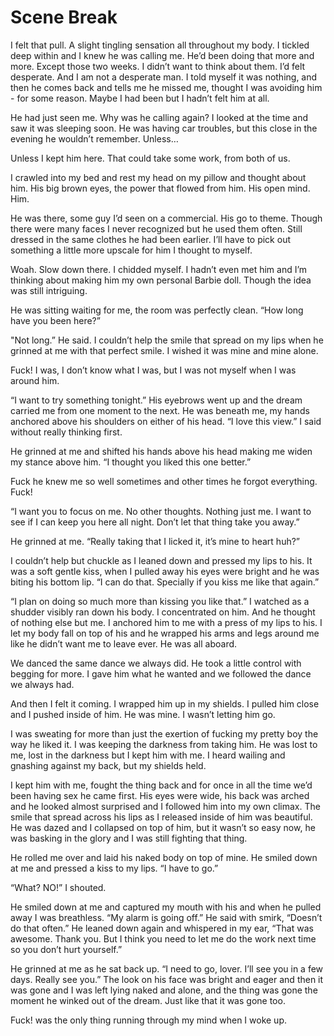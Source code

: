 #  Scene Break

I felt that pull. A slight tingling sensation all throughout my body. I tickled
deep within and I knew he was calling me. He’d been doing that more and more.
Except those two weeks. I didn’t want to think about them. I’d felt desperate.
And I am not a desperate man. I told myself it was nothing, and then he comes
back and tells me he missed me, thought I was avoiding him - for some reason.
Maybe I had been but I hadn’t felt him at all.

He had just seen me. Why was he calling again? I looked at the time and saw it
was sleeping soon. He was having car troubles, but this close in the evening he
wouldn’t remember. Unless…

Unless I kept him here. That could take some work, from both of us.

I crawled into my bed and rest my head on my pillow and thought about him. His
big brown eyes, the power that flowed from him. His open mind. Him.

He was there, some guy I’d seen on a commercial. His go to theme. Though there
were many faces I never recognized but he used them often. Still dressed in the
same clothes he had been earlier. I’ll have to pick out something a little more
upscale for him I thought to myself.

Woah. Slow down there. I chidded myself. I hadn’t even met him and I’m thinking
about making him my own personal Barbie doll. Though the idea was still
intriguing.

He was sitting waiting for me, the room was perfectly clean. “How long have you
been here?”

"Not long.” He said. I couldn’t help the smile that spread on my lips when he
grinned at me with that perfect smile. I wished it was mine and mine alone.

Fuck! I was, I don’t know what I was, but I was not myself when I was around
him.

“I want to try something tonight.” His eyebrows went up and the dream carried me
from one moment to the next. He was beneath me, my hands anchored above his
shoulders on either of his head. “I love this view.” I said without really
thinking first.

He grinned at me and shifted his hands above his head making me widen my stance
above him. “I thought you liked this one better.”

Fuck he knew me so well sometimes and other times he forgot everything. Fuck!

“I want you to focus on me. No other thoughts. Nothing just me. I want to see if
I can keep you here all night. Don’t let that thing take you away.”

He grinned at me. “Really taking that I licked it, it’s mine to heart huh?”

I couldn’t help but chuckle as I leaned down and pressed my lips to his. It was
a soft gentle kiss, when I pulled away his eyes were bright and he was biting
his bottom lip. “I can do that. Specially if you kiss me like that again.”

“I plan on doing so much more than kissing you like that.” I watched as a
shudder visibly ran down his body. I concentrated on him. And he thought of
nothing else but me. I anchored him to me with a press of my lips to his. I let
my body fall on top of his and he wrapped his arms and legs around me like he
didn’t want me to leave ever. He was all aboard.

We danced the same dance we always did. He took a little control with begging
for more. I gave him what he wanted and we followed the dance we always had.

And then I felt it coming. I wrapped him up in my shields. I pulled him close
and I pushed inside of him. He was mine. I wasn’t letting him go.

I was sweating for more than just the exertion of fucking my pretty boy the way
he liked it. I was keeping the darkness from taking him. He was lost to me, lost
in the darkness but I kept him with me. I heard wailing and gnashing against my
back, but my shields held.

I kept him with me, fought the thing back and for once in all the time we’d been
having sex he came first. His eyes were wide, his back was arched and he looked
almost surprised and I followed him into my own climax. The smile that spread
across his lips as I released inside of him was beautiful. He was dazed and I
collapsed on top of him, but it wasn’t so easy now, he was basking in the glory
and I was still fighting that thing.

He rolled me over and laid his naked body on top of mine. He smiled down at me
and pressed a kiss to my lips. “I have to go.”

“What? NO!” I shouted.

He smiled down at me and captured my mouth with his and when he pulled away I
was breathless. “My alarm is going off.” He said with smirk, “Doesn’t do that
often.” He leaned down again and whispered in my ear, “That was awesome. Thank
you. But I think you need to let me do the work next time so you don’t hurt
yourself.”

He grinned at me as he sat back up. “I need to go, lover. I’ll see you in a few
days. Really see you.” The look on his face was bright and eager and then it was
gone and I was left lying naked and alone, and the thing was gone the moment he
winked out of the dream. Just like that it was gone too.

Fuck! was the only thing running through my mind when I woke up.

